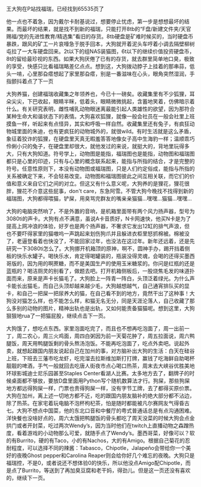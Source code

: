 王大狗在P站找福瑞，已经找到65535页了

他一点也不着急，因为戴尔卡耐基说过，想要停止忧虑，第一步是想想最坏的结果。而最坏的结果，就是找不到新的福瑞，只能打开8tb的“F盘/新建文件夹/天官赐福/党的先进性教育/精选集”看旧的存货。8tb硬盘是矿难时候买的，当时硬盘币暴跌，跟风的矿工一片哀嚎急于脱手回本，大狗就开着泥头车哼着小调去隔壁柳树屯拉了一大车硬盘回来。2t以下的组NAS装猫图，6t以下的继续价值投资硬盘币，8t的留给最珍视的东西。如果大狗厌倦了已有的存货，就去群里简单地口臭，极致的享受，快感只比看福瑞略差亿点点。想到这，大狗拨动脖子上挂着的那串蒜，低头一啃，心里那旮瘩想起了家里那旮瘩，别是一番滋味在心头，眼角突然湿润，手指颤抖着点了下一页

大狗养猫，创建福瑞收藏集之年领养也，今已十一磅矣。收藏集里有不少狐狸，耳朵尖尖，下巴收起，眼睛半眯，低着头，眼睛微微挑起，含蓄地笑着，仿佛暗示着什么。有关研究表明，雌性哺乳动物眼迷离最能引起人类雄性的欲望，因为那符合某种生命大和谐状态下的表情。大狗喜欢狐狸，就像一般会社员在一般会社里上班摸鱼一样，听起来有点怪异，其实和呼吸一样自然。收藏集里还有兔子，有疯狂动物城里面的朱迪，也有更疯狂的动物城外的，就很wild。有时生活就是这么矛盾，象征着狡诈的狐狸，在硬盘里天真无暇羞答答地像女子高中生海豹一样；温顺乖巧伶俐小只的兔子，在硬盘里却很大，就他发过的来说，就挺大的，背地里玩得多大，只有大狗知道。符号学上，动物图是能指，福瑞图也是能指，动物图和福瑞图都只是心里的印迹，只有与心里的概念联系起来，能指与所指的结合，才是完整的符号。任意性原则下，本没有动物图或福瑞图，只是人们约定俗成，能指与所指的关系被确定下来，不会轻易改变。动物图和福瑞图彼此之间互相关联，而它们的价值和意义来自它们之间的对立。但这又有什么意义呢，大狗养的是狸花，狸花很胖，狸花不介意这些屁事，don't care，东急阿雪。不管大狗今晚找不找得到新的福瑞图，大狗都得喂猫，铲屎，用臭骂完群友的嘴亲亲猫猫...嘿嘿...猫猫...嘿嘿...

大狗的电脑突然响了，不是外置的音响，是机箱里面带有两个风力扬声器，型号为3080ti的声卡。大狗有点不满意，虽说A卡音质好，N卡网速快，他买N卡是为了提高上网冲浪的体验，好歹也是两个扬声器，不奢求它发出12缸的排气声浪，但也不要吓得家里的猫嗷呜一声跳起来划伤狗爪并且躲进衣柜里怒抓棉被。棉被没了，老逼登看着也快没了，不能回家过年，也没法在这过年。新年还远着，还是先研究一下3080ti怎么了。大狗挪开机箱顶的原神，啊不，圆神手办，踢开挡着侧板的快乐水罐子。喝快乐水，肯定得喝罐装的，瓶装没得灵魂，会喝的还得买墨西哥版的，因为用的啊蔗糖，而不是美国生产的使用玉米糖浆的。你问是红瓶的还是蓝瓶的？喝洁厕灵的别看了，做题去吧。打开机箱侧板后，一股烧焦毛发的味道扑面而来，原来是声卡长猫毛了。大狗脸上一阵青一阵白，头顶泛着绿光。为什么声卡能长出猫毛，而自己头顶却越来越少毛，大狗越想越气，自己通宵排队买的显卡，和自己一把屎一把尿养大的猫，在自己看不到的地方，竟然干出了这种事！大狗没对猫怎么样，也不能怎么样，和猫无名无分，同是天涯沦落人，自己收藏了那么多别的动物的图片，精神出轨也是出轨，又如何能责备猫猫呢。想到这里，大狗狠狠地rua了一把猫屁股，继续点击下一页。

大狗饿了，想吃点东西。家里泡面吃完了，而且也不想再吃泡面了，周一出前一丁，周二农心，周三火鸡面，周四白粥因为前一天菊花肿了，周五拉面说，周六鸭腿饭，周天用鸭腿饭剩的骨头熬汤泡饭。不能再吃泡面了，吃点外卖吧。说起外卖，就想起跟国内朋友说起自己在加州的事，对方脑补出大狗的生活：白天在硅谷上班，下班去三藩市吃龙虾，吃完溜去拉斯维加斯打打牌，赢钱了吃海鲜自助喝杯靓靓的啤酒，手气一般就回去吃唐人街夜市点心喝口热茶，周末去大峡谷优胜美地环球影城迪士尼乐园甚至Staples Center看湖人比赛。太多地方去了，翻牌子的时候桌面都不够放，要放D盘里面用Python写个随机数算法才行。狗屎，那些狗屎地方都远得狗屎一样，门票也贵得狗屎一样，没有字节工牌，去了都得买原价票。大狗在加州，离上述一切地方都不近，吃的跟国内朋友脑补的绝大部分都不沾边，除了热茶。在家宅着玩电脑不泡杯枸杞茶，怕是随时都能被凡尔赛网友气得昏古七。大狗不想点中国菜，他的东北口音和中餐厅的粤式普通话总是有点沟通困难。洋快餐也没啥好点的，周六太饿把鸭腿饭的骨头都吃了周天没菜的时候大狗会点金拱门或者开封菜，吃过两次Wendy’s，因为当时他们在twitch上直播动物之森蹭热度，看着游戏的小动物那么可爱，就随手点了Wendy’s。墨西哥菜，好像可以？软的有Burrito，硬的有Taco，小的有Nachos，大的有Amigo。根据自己菊花的忍耐程度，可以选择不同的辣酱：Tabasco，Chipotle，Jalapeño会带给你一个美好的夜晚Ghost pepper和Carolina Reaper则会给你好几个难忘的夜晚。大狗只是福瑞控，不是0，或者说还不想体验0的快乐，所以他没点Amigo配Chipotle，而是点了Burrito，等送到了再加臭豆腐和老干妈，得劲儿。但是这一页还没有喜欢的，继续下一页。
